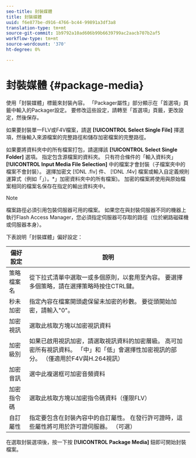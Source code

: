 ```yaml
---
seo-title: 封裝媒體
title: 封裝媒體
uuid: f6e877be-d916-4766-bc44-99891a3df3a8
translation-type: tm+mt
source-git-commit: 1b9792a10ad606b99b6639799ac2aacb707b2af5
workflow-type: tm+mt
source-wordcount: '370'
ht-degree: 0%

---
```



# 封裝媒體 {#package-media}

使用「封裝媒體」標籤來封裝內容。 「Packager屬性」部分顯示在「首選項」頁籤中輸入的Packager設定。 要修改這些設定，請轉至「首選項」頁籤，更改設定，然後保存。

如果要封裝單一FLV或F4V檔案，請選 **[!UICONTROL Select Single File]** 擇選項，然後輸入來源檔案的完整路徑和儲存加密檔案的完整路徑。

如果要將資料夾中的所有檔案打包，請選擇該 **[!UICONTROL Select Single Folder]** 選項。 指定包含源檔案的資料夾。 只有符合條件的「輸入資料夾」 **[!UICONTROL Input Media File Selection]** 中的檔案才會封裝（子檔案夾中的檔案不會封裝）。 選擇加密文 [!DNL .flv] 件、 [!DNL .f4v] 檔案或輸入自定義規則運算式（例如「」）。*」加密資料夾中的所有檔案)。 加密的檔案將使用與原始檔案相同的檔案名保存在指定的輸出資料夾中。

>[!NOTE]
>
>檔案路徑必須引用包裝伺服器可用的檔案。 如果您在與封裝伺服器不同的機器上執行Flash Access Manager，您必須指定伺服器可存取的路徑（位於網路磁碟機或伺服器本身）。

下表說明「封裝媒體」偏好設定：

| 偏好設定 | 說明 |
|---|---|
| 策略檔案名 | 從下拉式清單中選取一或多個原則，以套用至內容。 要選擇多個策略，請在選擇策略時按住CTRL鍵。 |
| 秒未加密 | 指定內容在檔案開頭處保留未加密的秒數。 要從頭開始加密，請輸入&quot;0&quot;。 |
| 加密視訊 | 選取此核取方塊以加密視訊資料 |
| 加密級別 | 如果已啟用視訊加密，請選取視訊資料的加密層級。 高可加密所有視訊資料。 「中」和「低」會選擇性加密視訊的部分。 （僅適用於F4V與H.264視訊） |
| 加密音訊 | 選中此複選框可加密音頻資料 |
| 加密指令碼 | 選取此核取方塊以加密指令碼資料（僅限FLV） |
| 自訂屬性 | 指定要包含在封裝內容中的自訂屬性。 在發行許可證時，這些屬性將可用於許可證伺服器。 （可選） |

在選取封裝選項後，按一下按 **[!UICONTROL Package Media]** 鈕即可開始封裝檔案。
